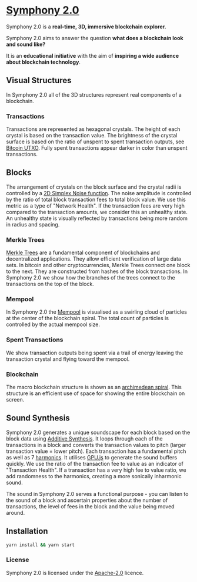 # [Symphony 2.0](https://symphony.iohk.io)

Symphony 2.0 is a **real-time, 3D, immersive blockchain explorer.**

Symphony 2.0 aims to answer the question **what does a blockchain look and sound like?**

It is an **educational initiative** with the aim of **inspiring a wide audience about blockchain technology**.

## Visual Structures

In Symphony 2.0 all of the 3D structures represent real components of a blockchain.

### Transactions

Transactions are represented as hexagonal crystals. The height of each crystal is based on the transaction value. The brightness of the crystal surface is based on the ratio of unspent to spent transaction outputs, see [Bitcoin UTXO](https://learnmeabitcoin.com/glossary/utxo). Fully spent transactions appear darker in color than unspent transactions.

## Blocks

The arrangement of crystals on the block surface and the crystal radii is controlled by a [2D Simplex Noise function](https://en.wikipedia.org/wiki/Simplex_noise). The noise amplitude is controlled by the ratio of total block transaction fees to total block value. We use this metric as a type of "Network Health". If the transaction fees are very high compared to the transaction amounts, we consider this an unhealthy state. An unhealthy state is visually reflected by transactions being more random in radius and spacing.

### Merkle Trees

[Merkle Trees](https://en.wikipedia.org/wiki/Merkle_tree) are a fundamental component of blockchains and decentralized applications. They allow efficient verification of large data sets. In bitcoin and other cryptocurrencies, Merkle Trees connect one block to the next. They are constructed from hashes of the block transactions. In Symphony 2.0 we show how the branches of the trees connect to the transactions on the top of the block.

### Mempool

In Symphony 2.0 the [Mempool](https://99bitcoins.com/bitcoin/mempool/#mempool) is visualised as a swirling cloud of particles at the center of the blockchain spiral. The total count of particles is controlled by the actual mempool size.

### Spent Transactions

We show transaction outputs being spent via a trail of energy leaving the transaction crystal and flying toward the mempool.

### Blockchain

The macro blockchain structure is shown as an [archimedean spiral](https://en.wikipedia.org/wiki/Archimedean_spiral). This structure is an efficient use of space for showing the entire blockchain on screen.


## Sound Synthesis

Symphony 2.0 generates a unique soundscape for each block based on the block data using [Additive Synthesis](https://en.wikipedia.org/wiki/Additive_synthesis). It loops through each of the transactions in a block and converts the transaction values to pitch (larger transaction value = lower pitch). Each transaction has a fundamental pitch as well as 7 [harmonics](https://en.wikipedia.org/wiki/Harmonic). It utilises [GPU.js](https://github.com/gpujs/gpu.js) to generate the sound buffers quickly. We use the ratio of the transaction fee to value as an indicator of "Transaction Health". If a transaction has a very high fee to value ratio, we add randomness to the harmonics, creating a more sonically inharmonic sound.

The sound in Symphony 2.0 serves a functional purpose - you can listen to the sound of a block and ascertain properties about the number of transactions, the level of fees in the block and the value being moved around.


## Installation

```bash
yarn install && yarn start
```

### License

Symphony 2.0 is licensed under the [Apache-2.0](./LICENSE.md) licence.
